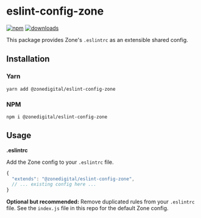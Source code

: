 # eslint-config-zone

[![npm][npm-image]][npm-url] [![downloads][downloads-image]][npm-url]

[npm-image]: https://img.shields.io/npm/v/@zonedigital/eslint-config-zone.svg?style=flat-square
[npm-url]: https://npmjs.org/package/@zonedigital/eslint-config-zone
[downloads-image]: https://img.shields.io/npm/dm/@zonedigital/eslint-config-zone.svg?style=flat-square

This package provides Zone's `.eslintrc` as an extensible shared config.

## Installation

### Yarn

`yarn add @zonedigital/eslint-config-zone`

### NPM

`npm i @zonedigital/eslint-config-zone`

## Usage

**.eslintrc**

Add the Zone config to your `.eslintrc` file.

```javascript
{
  "extends": "@zonedigital/eslint-config-zone",
  // ... existing config here ...
}
```

**Optional but recommended:** Remove duplicated rules from your `.eslintrc` file. See the `index.js` file in this repo for the default Zone config.
